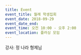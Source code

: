 ```yaml
---
title: Event
event_title: 월례 학생집회
event_date: 2018-09-29
event_date_end:
event_time: 오전 10:00 - 오후 2:00
event_location: 플러싱 모임
---
```

강사: 정 나라 형제님
